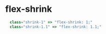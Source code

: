 # flex-shrink
```js
  class="shrink-1" => "flex-shrink: 1;"
  class="shrink-1.1" => "flex-shrink: 1.1;"
  ```